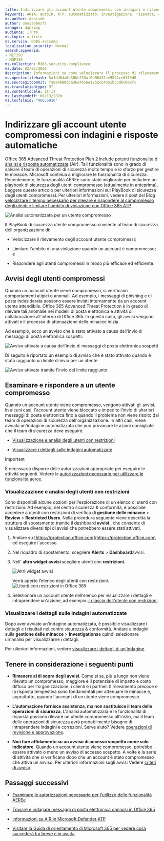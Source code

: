```yaml
---
title: Indirizzare gli account utente compromessi con indagini e risposte automatiche
keywords: ARIA, autoIR, ATP, automatizzato, investigazione, risposta, correzione, minacce, avanzato, minaccia, protezione, compromesso
ms.author: deniseb
author: denisebmsft
manager: dansimp
audience: ITPro
ms.topic: article
ms.service: O365-seccomp
localization_priority: Normal
search.appverid:
- MET150
- MOE150
ms.collection: M365-security-compliance
ms.date: 02/25/2020
description: Informazioni su come velocizzare il processo di rilevamento e indirizzamento degli account utente compromessi con le funzionalità di analisi e risposta automatizzate in Office 365 Advanced Threat Protection Plan 2.
ms.openlocfilehash: 5a1dd64a0b30bb230af0d96432ae9542ce0370d8
ms.sourcegitcommit: fa8e488936a36e4b56e1252cb4061b5bd6c0eafc
ms.translationtype: MT
ms.contentlocale: it-IT
ms.lasthandoff: 08/13/2020
ms.locfileid: "46656910"
---
```

# <a name="address-compromised-user-accounts-with-automated-investigation-and-response"></a>Indirizzare gli account utente compromessi con indagini e risposte automatiche

[Office 365 Advanced Threat Protection Plan 2](https://docs.microsoft.com/microsoft-365/security/office-365-security/office-365-atp?view=o365-worldwide#office-365-atp-plan-1-and-plan-2) include potenti funzionalità [di analisi e risposta automatizzate](https://docs.microsoft.com/microsoft-365/security/office-365-security/office-365-air) (Air). Tali funzionalità sono in grado di salvare il team di operazioni di sicurezza molto tempo e lo sforzo per gestire le minacce. Microsoft continua a migliorare le funzionalità di sicurezza. Recentemente, le funzionalità AEREe sono state migliorate per includere un playbook di sicurezza degli utenti compromesso (attualmente in anteprima). Leggere questo articolo per ulteriori informazioni sul PlayBook di sicurezza degli utenti compromessi. Per ulteriori informazioni, vedere il post del Blog [velocizzare il tempo necessario per rilevare e rispondere al compromesso degli utenti e limitare l'ambito di violazione con Office 365 ATP](https://techcommunity.microsoft.com/t5/Security-Privacy-and-Compliance/Speed-up-time-to-detect-and-respond-to-user-compromise-and-limit/ba-p/977053) .

![Analisi automatizzata per un utente compromesso](/microsoft-365/media/office365atp-compduserinvestigation.jpg)

Il PlayBook di sicurezza utente compromesso consente al team di sicurezza dell'organizzazione di:

- Velocizzare il rilevamento degli account utente compromessi;

- Limitare l'ambito di una violazione quando un account è compromesso; e

- Rispondere agli utenti compromessi in modo più efficace ed efficiente.

## <a name="compromised-user-alerts"></a>Avvisi degli utenti compromessi

Quando un account utente viene compromesso, si verificano comportamenti atipici o anomali. Ad esempio, i messaggi di phishing e di posta indesiderata possono essere inviati internamente da un account utente attendibile. Office 365 Advanced Threat Protection è in grado di rilevare tali anomalie nei modelli di posta elettronica e attività di collaborazione all'interno di Office 365. In questo caso, gli avvisi vengono attivati e il processo di attenuazione delle minacce inizia.

Ad esempio, ecco un avviso che è stato attivato a causa dell'invio di messaggi di posta elettronica sospetti:

![Avviso attivato a causa dell'invio di messaggi di posta elettronica sospetti](/microsoft-365/media/office365atp-suspiciousemailsendalert.jpg)

Di seguito è riportato un esempio di avviso che è stato attivato quando è stato raggiunto un limite di invio per un utente:

![Avviso attivato tramite l'invio del limite raggiunto](/microsoft-365/media/office365atp-sendinglimitreached.jpg)

## <a name="investigate-and-respond-to-a-compromised-user"></a>Esaminare e rispondere a un utente compromesso

Quando un account utente viene compromesso, vengono attivati gli avvisi. In alcuni casi, l'account utente viene bloccato e impedito l'invio di ulteriori messaggi di posta elettronica fino a quando il problema non viene risolto dal team di operazioni di sicurezza dell'organizzazione. In altri casi, viene avviata un'indagine automatizzata che può provocare le azioni consigliate che il team di sicurezza deve eseguire.

- [Visualizzazione e analisi degli utenti con restrizioni](#view-and-investigate-restricted-users)

- [Visualizzare i dettagli sulle indagini automatizzate](#view-details-about-automated-investigations)

> [!IMPORTANT]
> È necessario disporre delle autorizzazioni appropriate per eseguire le attività seguenti. Vedere le [autorizzazioni necessarie per utilizzare le funzionalità aeree](https://docs.microsoft.com/microsoft-365/security/office-365-security/office-365-air?view=o365-worldwide#required-permissions-to-use-air-capabilities).

### <a name="view-and-investigate-restricted-users"></a>Visualizzazione e analisi degli utenti con restrizioni

Sono disponibili alcune opzioni per l'esplorazione di un elenco di utenti con restrizioni. Ad esempio, nel centro sicurezza & conformità, è possibile accedere a utenti con restrizioni di verifica di **gestione delle minacce**  >  **Review**  >  **Restricted Users**. Nella procedura seguente viene descritta la struttura di spostamento tramite il dashboard **avvisi** , che consente di visualizzare diversi tipi di avvisi che potrebbero essere stati attivati.

1. Andare su [https://protection.office.com](https://protection.office.com) ed eseguire l'accesso.

2. Nel riquadro di spostamento, scegliere **Alerts**  >  **Dashboard**avvisi.

3. Nell' **altro widget avvisi** scegliere utenti con **restrizioni**.

   ![Altri widget avvisi](/microsoft-365/media/office365atp-otheralertswidget.jpg)

   Verrà aperto l'elenco degli utenti con restrizioni.<br/>![Utenti con restrizioni in Office 365](/microsoft-365/media/office365atp-restrictedusers.jpg)

4. Selezionare un account utente nell'elenco per visualizzare i dettagli e intraprendere un'azione, ad esempio [il rilascio dell'utente con restrizioni](https://docs.microsoft.com/microsoft-365/security/office-365-security/removing-user-from-restricted-users-portal-after-spam).

### <a name="view-details-about-automated-investigations"></a>Visualizzare i dettagli sulle indagini automatizzate

Dopo aver avviato un'indagine automatizzata, è possibile visualizzare i dettagli e i risultati nel centro sicurezza & conformità. Andare a indagini sulla **gestione delle minacce**  >  **Investigations**e quindi selezionare un'analisi per visualizzarne i dettagli.

Per ulteriori informazioni, vedere [visualizzare i dettagli di un'indagine](https://docs.microsoft.com/microsoft-365/security/office-365-security/air-view-investigation-results).

## <a name="keep-the-following-points-in-mind"></a>Tenere in considerazione i seguenti punti

- **Rimanere al di sopra degli avvisi**. Come si sa, più a lungo non viene rilevato un compromesso, maggiore è il potenziale di impatto e costo diffuso per l'organizzazione, i clienti e i partner. Il rilevamento precoce e la risposta tempestiva sono fondamentali per attenuare le minacce e, soprattutto, quando l'account di un utente viene compromesso.

- **L'automazione fornisce assistenza, ma non sostituisce il team delle operazioni di sicurezza**. L'analisi automatizzata e le funzionalità di risposta possono rilevare un utente compromesso all'inizio, ma il team delle operazioni di sicurezza avrà probabilmente bisogno di intraprendere indagini e correzioni. Serve aiuto? Vedere [operazioni di revisione e approvazione](https://docs.microsoft.com/microsoft-365/security/office-365-security/office-365-air#review-and-approve-actions).

- **Non fare affidamento su un avviso di accesso sospetto come solo indicatore**. Quando un account utente viene compromesso, potrebbe essere attivato o meno un avviso di accesso sospetto. A volte è la serie di attività che si verificano dopo che un account è stato compromesso che attiva un avviso. Per ulteriori informazioni sugli avvisi Vedere [criteri di avviso](https://docs.microsoft.com/microsoft-365/compliance/alert-policies).

## <a name="next-steps"></a>Passaggi successivi

- [Esaminare le autorizzazioni necessarie per l'utilizzo delle funzionalità AEREe](https://docs.microsoft.com/microsoft-365/security/office-365-security/office-365-air?view=o365-worldwide#required-permissions-to-use-air-capabilities)

- [Trovare e indagare messaggi di posta elettronica dannosi in Office 365](https://docs.microsoft.com/microsoft-365/security/office-365-security/investigate-malicious-email-that-was-delivered?view=o365-worldwide)

- [Informazioni su AIR in Microsoft Defender ATP](https://docs.microsoft.com/windows/security/threat-protection/microsoft-defender-atp/automated-investigations)

- [Visitare la Guida di orientamento di Microsoft 365 per vedere cosa succederà tra breve e in uscita](https://www.microsoft.com/microsoft-365/roadmap?filters=)

